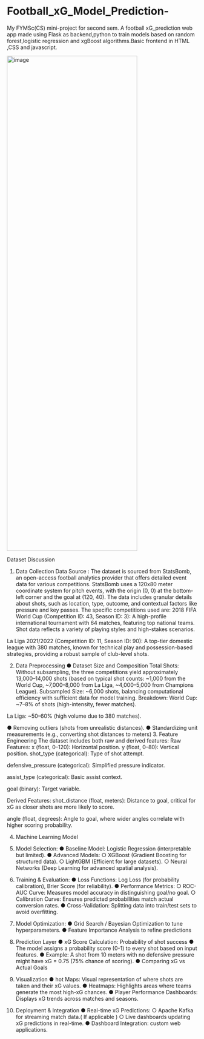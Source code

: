 # Football_xG_Model_Prediction-
My FYMSc(CS) mini-project for second sem. A football xG_prediction web app made using Flask as backend,python to train models based on random forest,logistic regression and xgBoost algorithms.Basic frontend in HTML ,CSS and javascript.




<img width="344" height="1307" alt="image" src="https://github.com/user-attachments/assets/e16cb2c8-2e3e-4cc3-bf23-fcdaae9e23ce" />

Dataset Discussion
1. Data Collection
Data Source : 
The dataset is sourced from StatsBomb, an open-access football analytics provider that offers detailed event data for various competitions. StatsBomb uses a 120x80 meter coordinate system for pitch events, with the origin (0, 0) at the bottom-left corner and the goal at (120, 40). The data includes granular details about shots, such as location, type, outcome, and contextual factors like pressure and key passes.
The specific competitions used are:
2018 FIFA World Cup (Competition ID: 43, Season ID: 3): A high-profile international tournament with 64 matches, featuring top national teams. Shot data reflects a variety of playing styles and high-stakes scenarios.

La Liga 2021/2022 (Competition ID: 11, Season ID: 90): A top-tier domestic league with 380 matches, known for technical play and possession-based strategies, providing a robust sample of club-level shots.

2. Data Preprocessing
●	Dataset Size and Composition
Total Shots: Without subsampling, the three competitions yield approximately 13,000–14,000 shots (based on typical shot counts: ~1,000 from the World Cup, ~7,000–8,000 from La Liga, ~4,000–5,000 from Champions League).
Subsampled Size: ~6,000 shots, balancing computational efficiency with sufficient data for model training.
Breakdown:
World Cup: ~7–8% of shots (high-intensity, fewer matches).

La Liga: ~50–60% (high volume due to 380 matches).

●	Removing outliers (shots from unrealistic distances).
●	Standardizing unit measurements (e.g., converting shot distances to meters)
3. Feature Engineering
The dataset includes both raw and derived features:
Raw Features:
x (float, 0–120): Horizontal position.
y (float, 0–80): Vertical position.
shot_type (categorical): Type of shot attempt.

defensive_pressure (categorical): Simplified pressure indicator.

assist_type (categorical): Basic assist context.

goal (binary): Target variable.

Derived Features:
shot_distance (float, meters): Distance to goal, critical for xG as closer shots are more likely to score.

angle (float, degrees): Angle to goal, where wider angles correlate with higher scoring probability.

4. Machine Learning Model
1.	Model Selection:
●	Baseline Model: Logistic Regression (interpretable but limited).
●	Advanced Models:
○	XGBoost (Gradient Boosting for structured data).
○	LightGBM (Efficient for large datasets).
○	Neural Networks (Deep Learning for advanced spatial analysis).
2.	Training & Evaluation:
●	Loss Functions: Log Loss (for probability calibration), Brier Score (for reliability).
●	Performance Metrics:
○	ROC-AUC Curve: Measures model accuracy in distinguishing goal/no goal.
○	Calibration Curve: Ensures predicted probabilities match actual conversion rates.
●	Cross-Validation: Splitting data into train/test sets to avoid overfitting.
3.	Model Optimization:
●	Grid Search / Bayesian Optimization to tune hyperparameters.
●	Feature Importance Analysis to refine predictions

5. Prediction Layer
●	xG Score Calculation: Probability of shot success
●	The model assigns a probability score (0-1) to every shot based on input features.
●	Example: A shot from 10 meters with no defensive pressure might have xG = 0.75 (75% chance of scoring).
●	Comparing xG vs Actual Goals


6. Visualization
●	hot Maps: Visual representation of where shots are taken and their xG values.
●	Heatmaps: Highlights areas where teams generate the most high-xG chances.
●	Player Performance Dashboards: Displays xG trends across matches and seasons.
7. Deployment & Integration
●	Real-time xG Predictions:
○	Apache Kafka for streaming match data.( If applicable )
○	Live dashboards updating xG predictions in real-time.
●	Dashboard Integration:  custom web applications.
